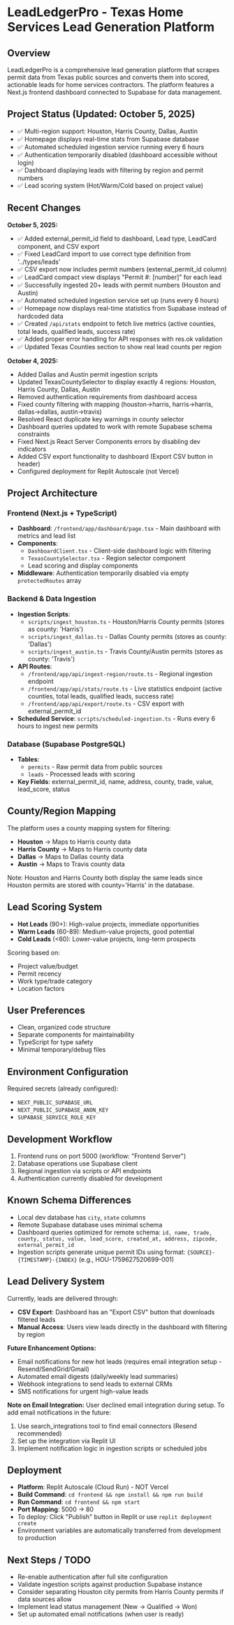 # LeadLedgerPro - Texas Home Services Lead Generation Platform

## Overview
LeadLedgerPro is a comprehensive lead generation platform that scrapes permit data from Texas public sources and converts them into scored, actionable leads for home services contractors. The platform features a Next.js frontend dashboard connected to Supabase for data management.

## Project Status (Updated: October 5, 2025)
- ✅ Multi-region support: Houston, Harris County, Dallas, Austin
- ✅ Homepage displays real-time stats from Supabase database
- ✅ Automated scheduled ingestion service running every 6 hours
- ✅ Authentication temporarily disabled (dashboard accessible without login)
- ✅ Dashboard displaying leads with filtering by region and permit numbers
- ✅ Lead scoring system (Hot/Warm/Cold based on project value)

## Recent Changes
**October 5, 2025:**
- ✅ Added external_permit_id field to dashboard, Lead type, LeadCard component, and CSV export
- ✅ Fixed LeadCard import to use correct type definition from '../types/leads'
- ✅ CSV export now includes permit numbers (external_permit_id column)
- ✅ LeadCard compact view displays "Permit #: [number]" for each lead
- ✅ Successfully ingested 20+ leads with permit numbers (Houston and Austin)
- ✅ Automated scheduled ingestion service set up (runs every 6 hours)
- ✅ Homepage now displays real-time statistics from Supabase instead of hardcoded data
- ✅ Created `/api/stats` endpoint to fetch live metrics (active counties, total leads, qualified leads, success rate)
- ✅ Added proper error handling for API responses with res.ok validation
- ✅ Updated Texas Counties section to show real lead counts per region

**October 4, 2025:**
- Added Dallas and Austin permit ingestion scripts
- Updated TexasCountySelector to display exactly 4 regions: Houston, Harris County, Dallas, Austin
- Removed authentication requirements from dashboard access
- Fixed county filtering with mapping (houston→harris, harris→harris, dallas→dallas, austin→travis)
- Resolved React duplicate key warnings in county selector
- Dashboard queries updated to work with remote Supabase schema constraints
- Fixed Next.js React Server Components errors by disabling dev indicators
- Added CSV export functionality to dashboard (Export CSV button in header)
- Configured deployment for Replit Autoscale (not Vercel)

## Project Architecture

### Frontend (Next.js + TypeScript)
- **Dashboard**: `/frontend/app/dashboard/page.tsx` - Main dashboard with metrics and lead list
- **Components**: 
  - `DashboardClient.tsx` - Client-side dashboard logic with filtering
  - `TexasCountySelector.tsx` - Region selector component
  - Lead scoring and display components
- **Middleware**: Authentication temporarily disabled via empty `protectedRoutes` array

### Backend & Data Ingestion
- **Ingestion Scripts**:
  - `scripts/ingest_houston.ts` - Houston/Harris County permits (stores as county: 'Harris')
  - `scripts/ingest_dallas.ts` - Dallas County permits (stores as county: 'Dallas')
  - `scripts/ingest_austin.ts` - Travis County/Austin permits (stores as county: 'Travis')
- **API Routes**: 
  - `/frontend/app/api/ingest-region/route.ts` - Regional ingestion endpoint
  - `/frontend/app/api/stats/route.ts` - Live statistics endpoint (active counties, total leads, qualified leads, success rate)
  - `/frontend/app/api/export/route.ts` - CSV export with external_permit_id
- **Scheduled Service**: `scripts/scheduled-ingestion.ts` - Runs every 6 hours to ingest new permits

### Database (Supabase PostgreSQL)
- **Tables**:
  - `permits` - Raw permit data from public sources
  - `leads` - Processed leads with scoring
- **Key Fields**: external_permit_id, name, address, county, trade, value, lead_score, status

## County/Region Mapping
The platform uses a county mapping system for filtering:
- **Houston** → Maps to Harris county data
- **Harris County** → Maps to Harris county data
- **Dallas** → Maps to Dallas county data
- **Austin** → Maps to Travis county data

Note: Houston and Harris County both display the same leads since Houston permits are stored with county='Harris' in the database.

## Lead Scoring System
- **Hot Leads** (90+): High-value projects, immediate opportunities
- **Warm Leads** (60-89): Medium-value projects, good potential
- **Cold Leads** (<60): Lower-value projects, long-term prospects

Scoring based on:
- Project value/budget
- Permit recency
- Work type/trade category
- Location factors

## User Preferences
- Clean, organized code structure
- Separate components for maintainability
- TypeScript for type safety
- Minimal temporary/debug files

## Environment Configuration
Required secrets (already configured):
- `NEXT_PUBLIC_SUPABASE_URL`
- `NEXT_PUBLIC_SUPABASE_ANON_KEY`
- `SUPABASE_SERVICE_ROLE_KEY`

## Development Workflow
1. Frontend runs on port 5000 (workflow: "Frontend Server")
2. Database operations use Supabase client
3. Regional ingestion via scripts or API endpoints
4. Authentication currently disabled for development

## Known Schema Differences
- Local dev database has `city`, `state` columns
- Remote Supabase database uses minimal schema
- Dashboard queries optimized for remote schema: `id, name, trade, county, status, value, lead_score, created_at, address, zipcode, external_permit_id`
- Ingestion scripts generate unique permit IDs using format: `{SOURCE}-{TIMESTAMP}-{INDEX}` (e.g., HOU-1759627520699-001)

## Lead Delivery System
Currently, leads are delivered through:
- **CSV Export**: Dashboard has an "Export CSV" button that downloads filtered leads
- **Manual Access**: Users view leads directly in the dashboard with filtering by region

**Future Enhancement Options:**
- Email notifications for new hot leads (requires email integration setup - Resend/SendGrid/Gmail)
- Automated email digests (daily/weekly lead summaries)
- Webhook integrations to send leads to external CRMs
- SMS notifications for urgent high-value leads

**Note on Email Integration:**
User declined email integration during setup. To add email notifications in the future:
1. Use search_integrations tool to find email connectors (Resend recommended)
2. Set up the integration via Replit UI
3. Implement notification logic in ingestion scripts or scheduled jobs

## Deployment
- **Platform**: Replit Autoscale (Cloud Run) - NOT Vercel
- **Build Command**: `cd frontend && npm install && npm run build`
- **Run Command**: `cd frontend && npm start`
- **Port Mapping**: 5000 → 80
- To deploy: Click "Publish" button in Replit or use `replit deployment create`
- Environment variables are automatically transferred from development to production

## Next Steps / TODO
- Re-enable authentication after full site configuration
- Validate ingestion scripts against production Supabase instance
- Consider separating Houston city permits from Harris County permits if data sources allow
- Implement lead status management (New → Qualified → Won)
- Set up automated email notifications (when user is ready)
